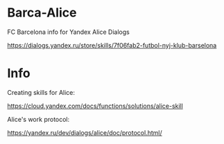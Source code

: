 # Barca-Alice
FC Barcelona info for Yandex Alice Dialogs

https://dialogs.yandex.ru/store/skills/7f06fab2-futbol-nyj-klub-barselona

# Info
Creating skills for Alice:

https://cloud.yandex.com/docs/functions/solutions/alice-skill

Alice's work protocol:

https://yandex.ru/dev/dialogs/alice/doc/protocol.html/
